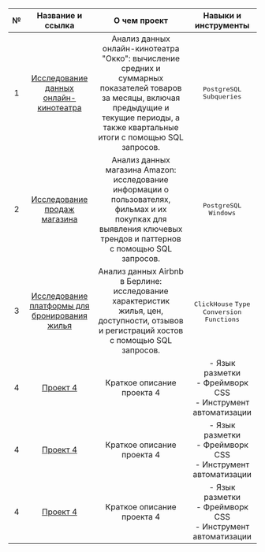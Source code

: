 | № | Название и ссылка | О чем проект | Навыки и инструменты |
| :---: | :---: | :---: | :---: |
| 1 | [Исследование данных онлайн-кинотеатра](https://github.com/theoldvalyria/SQL_analysis/tree/main/Subqueries) | Анализ данных онлайн-кинотеатра "Окко": вычисление средних и суммарных показателей товаров за месяцы, включая предыдущие и текущие периоды, а также квартальные итоги с помощью SQL запросов.| <kbd>PostgreSQL</kbd> <kbd>Subqueries</kbd> |
| 2 | [Исследование продаж магазина](https://github.com/theoldvalyria/SQL_analysis/tree/main/windows) | Анализ данных магазина Amazon: исследование информации о пользователях, фильмах и их покупках для выявления ключевых трендов и паттернов  с помощью SQL запросов.| <kbd>PostgreSQL</kbd> <kbd>Windows</kbd> |
| 3 | [Исследование платформы для бронирования жилья](https://github.com/theoldvalyria/SQL_analysis/tree/main/Data_types) | Анализ данных Airbnb в Берлине: исследование характеристик жилья, цен, доступности, отзывов и регистраций хостов с помощью SQL запросов. | <kbd>ClickHouse</kbd>  <kbd>Type Conversion Functions</kbd> |
| 4 | [Проект 4](https://example.com/project4) | Краткое описание проекта 4 | - Язык разметки<br>- Фреймворк CSS<br>- Инструмент автоматизации |
| 4 | [Проект 4](https://example.com/project4) | Краткое описание проекта 4 | - Язык разметки<br>- Фреймворк CSS<br>- Инструмент автоматизации |
| 4 | [Проект 4](https://example.com/project4) | Краткое описание проекта 4 | - Язык разметки<br>- Фреймворк CSS<br>- Инструмент автоматизации |


